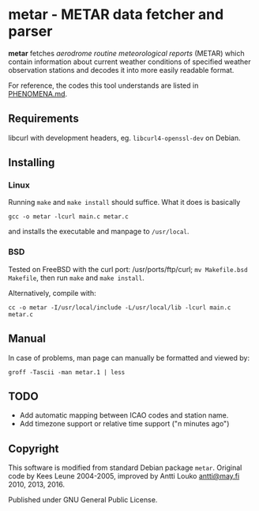 # metar - METAR data fetcher and parser

**metar** fetches *aerodrome routine meteorological reports* (METAR) which
contain information about current weather conditions of specified weather
observation stations and decodes it into more easily readable format.

For reference, the codes this tool understands are listed in [PHENOMENA.md](PHENOMENA.md).

## Requirements
libcurl with development headers, eg. ```libcurl4-openssl-dev``` on Debian.

## Installing

### Linux
Running ```make``` and ```make install``` should suffice. What it
does is basically

    gcc -o metar -lcurl main.c metar.c

and installs the executable and manpage to ```/usr/local```.

### BSD
Tested on FreeBSD with the curl port: /usr/ports/ftp/curl;
```mv Makefile.bsd Makefile```, then run ```make``` and ```make install```.

Alternatively, compile with:

    cc -o metar -I/usr/local/include -L/usr/local/lib -lcurl main.c metar.c

## Manual
In case of problems, man page can manually be formatted and viewed by:

    groff -Tascii -man metar.1 | less

## TODO

* Add automatic mapping between ICAO codes and station name.
* Add timezone support or relative time support ("n minutes ago")

## Copyright
This software is modified from standard Debian package ```metar```.
Original code by Kees Leune 2004-2005, improved by Antti Louko <antti@may.fi>
2010, 2013, 2016.

Published under GNU General Public License.

